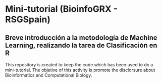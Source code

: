 # Mini-tutorial (BioinfoGRX - RSGSpain)
## Breve introducción a la metodología de Machine Learning, realizando la tarea de Clasificación en R

This repository is created to keep the code which has been used to do a mini-tutorial. The objetive of this activity is promote the disclorsure about Bioinformatics and Computational Biology. 

